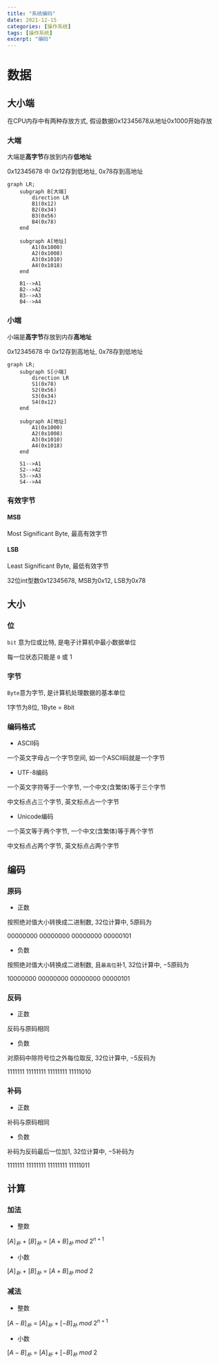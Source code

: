 ```yaml
---
title: "系统编码"
date: 2021-12-15
categories: [操作系统]
tags: [操作系统]
excerpt: "编码"
---
```


# 数据

## 大小端

在CPU内存中有两种存放方式, 假设数据0x12345678从地址0x1000开始存放

### 大端

大端是**高字节**存放到内存**低地址**

$0x12345678$ 中 $0x12$存到低地址, $0x78$存到高地址

```mermaid
graph LR;
    subgraph B[大端]
        direction LR
        B1(0x12)
        B2(0x34)
        B3(0x56)
        B4(0x78)
    end

    subgraph A[地址]
        A1(0x1000)
        A2(0x1008)
        A3(0x1010)
        A4(0x1018)
    end

    B1-->A1
    B2-->A2
    B3-->A3
    B4-->A4
```

### 小端

小端是**高字节**存放到内存**高地址**

$0x12345678$ 中 $0x12$存到高地址, $0x78$存到低地址

```mermaid
graph LR;
    subgraph S[小端]
        direction LR
        S1(0x78)
        S2(0x56)
        S3(0x34)
        S4(0x12)
    end

    subgraph A[地址]
        A1(0x1000)
        A2(0x1008)
        A3(0x1010)
        A4(0x1018)
    end

    S1-->A1
    S2-->A2
    S3-->A3
    S4-->A4
```

### 有效字节

#### MSB

Most Significant Byte, 最高有效字节

#### LSB

Least Significant Byte, 最低有效字节

32位int型数$0x12345678$, MSB为$0x12$, LSB为$0x78$

## 大小

### 位

`bit` 意为位或比特, 是电子计算机中最小数据单位

每一位状态只能是 `0` 或 $1$

### 字节

`Byte`意为字节, 是计算机处理数据的基本单位

1字节为8位, 1Byte = 8bit

### 编码格式

- ASCII码

一个英文字母占一个字节空间, 如一个ASCII码就是一个字节

- UTF-8编码

一个英文字符等于一个字节, 一个中文(含繁体)等于三个字节

中文标点占三个字节, 英文标点占一个字节

- Unicode编码

一个英文等于两个字节, 一个中文(含繁体)等于两个字节

中文标点占两个字节, 英文标点占两个字节

## 编码

### 原码

- 正数

按照绝对值大小转换成二进制数, $32$位计算中, $5$原码为

$00000000$ $00000000$ $00000000$ $00000101$

- 负数

按照绝对值大小转换成二进制数, 且`最高位`补$1$, $32$位计算中, $-5$原码为

$10000000$ $00000000$ $00000000$ $00000101$

### 反码

- 正数

反码与原码相同

- 负数

对原码中除符号位之外每位取反, $32$位计算中, $-5$反码为

$1111111$ $11111111$ $11111111$ $11111010$

### 补码

- 正数

补码与原码相同

- 负数

补码为反码最后一位加1, $32$位计算中, $-5$补码为

$1111111$ $11111111$ $11111111$ $11111011$

## 计算

### 加法

- 整数

[$A$]$_补$ $+$ [$B$]$_补$ $=$ [$A+B$]$_补$ $mod$ $2^{n+1}$

- 小数

[$A$]$_补$ $+$ [$B$]$_补$ $=$ [$A+B$]$_补$ $mod$ $2$

### 减法

- 整数

[$A-B$]$_补$ $=$ [$A$]$_补$ $+$ [$-B$]$_补$ $mod$ $2^{n+1}$

- 小数

[$A-B$]$_补$ $=$ [$A$]$_补$ $+$ [$-B$]$_补$ $mod$ $2$